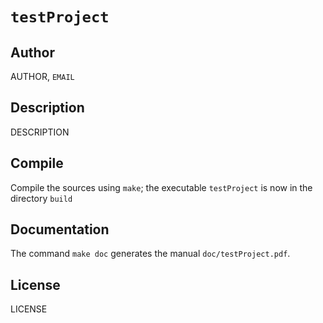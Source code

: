 # `testProject`
## Author
AUTHOR, `EMAIL`
## Description
DESCRIPTION
## Compile
Compile the sources using `make`; the executable `testProject` is now in the directory `build`
## Documentation
The command `make doc` generates the manual `doc/testProject.pdf`.
## License
LICENSE
